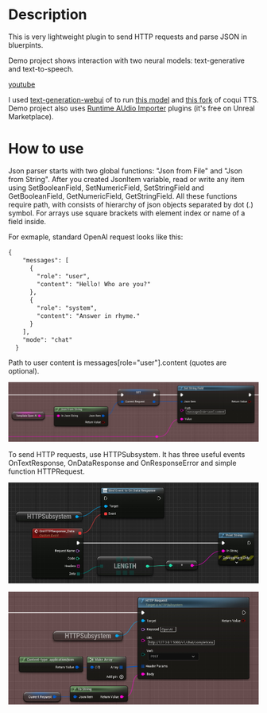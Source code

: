# Description

This is very lightweight plugin to send HTTP requests and parse JSON in bluerpints.

Demo project shows interaction with two neural models: text-generative and text-to-speech.

[youtube](https://youtu.be/aI2wegZCW0Y)

I used [text-generation-webui](https://github.com/oobabooga/text-generation-webui) of  to run [this model](https://huggingface.co/TheBloke/Wizard-Vicuna-13B-Uncensored-GPTQ) and [this fork](https://github.com/daswer123/xtts-finetune-webui) of coqui TTS. Demo project also uses [Runtime AUdio Importer](https://unrealengine.com/marketplace/product/runtime-audio-importer) plugins (it's free on Unreal Marketplace).

# How to use

Json parser starts with two global functions: "Json from File" and "Json from String". After you created JsonItem variable, read or write any item using SetBooleanField, SetNumericField, SetStringField and GetBooleanField, GetNumericField, GetStringField. All these functions require path, with consists of hierarchy of json objects separated by dot (.) symbol. For arrays use square brackets with element index or name of a field inside.

For exmaple, standard OpenAI request looks like this:

```
{
    "messages": [
      {
        "role": "user",
        "content": "Hello! Who are you?"
      },
      {
        "role": "system",
        "content": "Answer in rhyme."
      }
    ],
    "mode": "chat"
  }
```

Path to user content is messages[role="user"].content (quotes are optional).

![FJsonItem::SetStringField](docs/readme01.jpg)

To send HTTP requests, use HTTPSubsystem. It has three useful events OnTextResponse, OnDataResponse and OnResponseError and simple function HTTPRequest.

![UHTTPSubsystem::OnDataResponse](docs/readme03.jpg)

![UHTTPSubsystem::HTTPRequest](docs/readme02.jpg)
